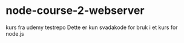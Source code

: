 # node-course-2-webserver
kurs fra udemy testrepo
Dette er kun svadakode for bruk i et kurs for node.js

